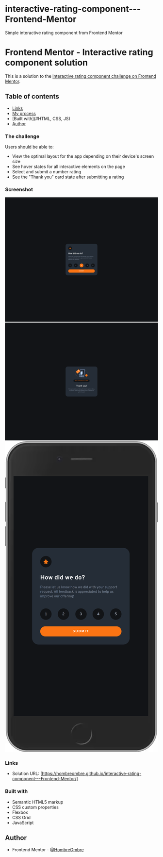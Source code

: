 # interactive-rating-component---Frontend-Mentor

Simple interactive rating component from Frontend Mentor

# Frontend Mentor - Interactive rating component solution

This is a solution to the [Interactive rating component challenge on Frontend Mentor](https://www.frontendmentor.io/challenges/interactive-rating-component-koxpeBUmI).

## Table of contents

- [Links](#https://hombreombre.github.io/interactive-rating-component---Frontend-Mentor/)
- [My process](#my-process)
- [Built with](#HTML, CSS, JS)
- [Author](#HombreOmbre)

### The challenge

Users should be able to:

- View the optimal layout for the app depending on their device's screen size
- See hover states for all interactive elements on the page
- Select and submit a number rating
- See the "Thank you" card state after submitting a rating

### Screenshot

![](./images//interactive_rating.png)
![](./images/thank_you_interactive_rating.png)
![](./images/mobile_interactive_rating.png)

### Links

- Solution URL: [https://hombreombre.github.io/interactive-rating-component---Frontend-Mentor/]

### Built with

- Semantic HTML5 markup
- CSS custom properties
- Flexbox
- CSS Grid
- JavaScript

## Author

- Frontend Mentor - [@HombreOmbre](https://www.frontendmentor.io/profile/HombreOmbre)

